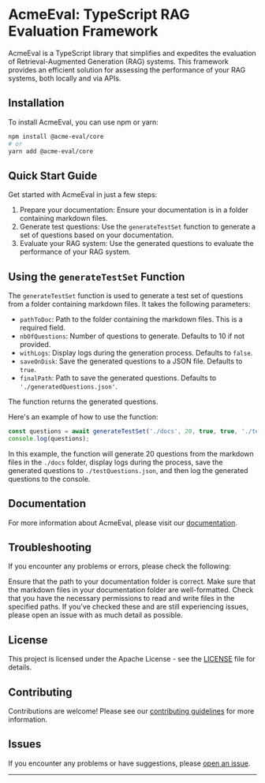# AcmeEval: TypeScript RAG Evaluation Framework

AcmeEval is a TypeScript library that simplifies and expedites the evaluation of Retrieval-Augmented Generation (RAG) systems. This framework provides an efficient solution for assessing the performance of your RAG systems, both locally and via APIs.

## Installation

To install AcmeEval, you can use npm or yarn:

```bash
npm install @acme-eval/core
# or
yarn add @acme-eval/core
```

## Quick Start Guide

Get started with AcmeEval in just a few steps:

1. Prepare your documentation: Ensure your documentation is in a folder containing markdown files.
2. Generate test questions: Use the `generateTestSet` function to generate a set of questions based on your documentation.
3. Evaluate your RAG system: Use the generated questions to evaluate the performance of your RAG system.

## Using the `generateTestSet` Function

The `generateTestSet` function is used to generate a test set of questions from a folder containing markdown files. It takes the following parameters:

- `pathToDoc`: Path to the folder containing the markdown files. This is a required field.
- `nbOfQuestions`: Number of questions to generate. Defaults to 10 if not provided.
- `withLogs`: Display logs during the generation process. Defaults to `false`.
- `saveOnDisk`: Save the generated questions to a JSON file. Defaults to `true`.
- `finalPath`: Path to save the generated questions. Defaults to `'./generatedQuestions.json'`.

The function returns the generated questions.

Here's an example of how to use the function:

```javascript
const questions = await generateTestSet('./docs', 20, true, true, './testQuestions.json');
console.log(questions);
```

In this example, the function will generate 20 questions from the markdown files in the `./docs` folder, display logs during the process, save the generated questions to `./testQuestions.json`, and then log the generated questions to the console.

## Documentation

For more information about AcmeEval, please visit our [documentation](https://lsidore.github.io/AcmeEval/docs/intro).

## Troubleshooting

If you encounter any problems or errors, please check the following:

Ensure that the path to your documentation folder is correct.
Make sure that the markdown files in your documentation folder are well-formatted.
Check that you have the necessary permissions to read and write files in the specified paths.
If you've checked these and are still experiencing issues, please open an issue with as much detail as possible.

## License

This project is licensed under the Apache License - see the [LICENSE](LICENSE) file for details.

## Contributing

Contributions are welcome! Please see our [contributing guidelines](CONTRIBUTING.md) for more information.

## Issues

If you encounter any problems or have suggestions, please [open an issue](https://github.com/lsidore/AcmeEval/issues).

---
